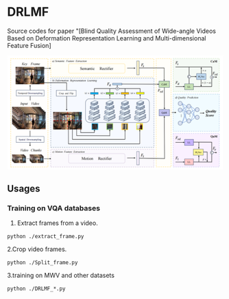 # DRLMF
Source codes for paper "[Blind Quality Assessment of Wide-angle Videos Based on Deformation Representation Learning and Multi-dimensional Feature Fusion]

![image](https://github.com/BoHu90/DRLMF/blob/main/frame.png)

## Usages
### Training on VQA databases

1. Extract frames from a video.
```
python ./extract_frame.py
```
2.Crop video frames.
```
python ./Split_frame.py
```
3.training on MWV and other datasets
```
python ./DRLMF_*.py
```
